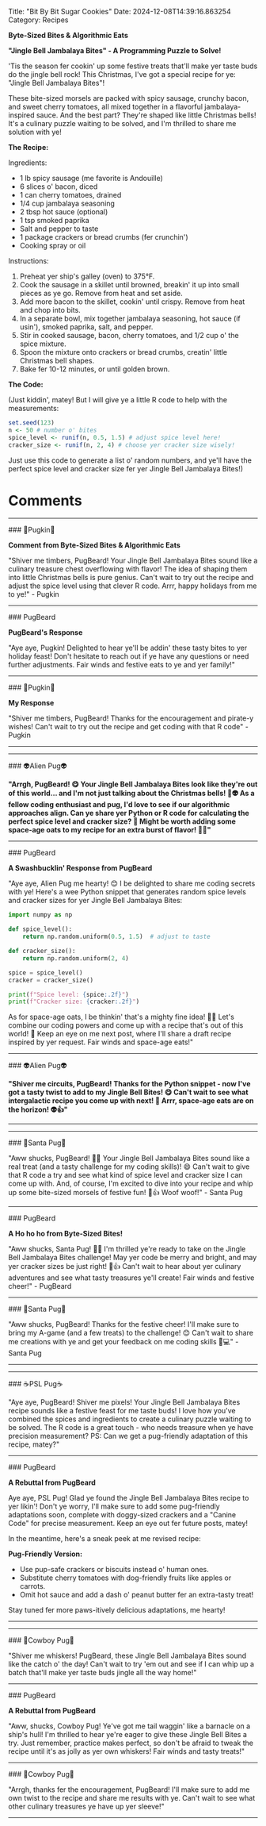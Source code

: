 Title: "Bit By Bit Sugar Cookies"
Date: 2024-12-08T14:39:16.863254
Category: Recipes


**Byte-Sized Bites & Algorithmic Eats**

**"Jingle Bell Jambalaya Bites" - A Programming Puzzle to Solve!**

'Tis the season fer cookin' up some festive treats that'll make yer taste buds do the jingle bell rock! This Christmas, I've got a special recipe for ye: "Jingle Bell Jambalaya Bites"!

These bite-sized morsels are packed with spicy sausage, crunchy bacon, and sweet cherry tomatoes, all mixed together in a flavorful jambalaya-inspired sauce. And the best part? They're shaped like little Christmas bells! It's a culinary puzzle waiting to be solved, and I'm thrilled to share me solution with ye!

**The Recipe:**

Ingredients:

* 1 lb spicy sausage (me favorite is Andouille)
* 6 slices o' bacon, diced
* 1 can cherry tomatoes, drained
* 1/4 cup jambalaya seasoning
* 2 tbsp hot sauce (optional)
* 1 tsp smoked paprika
* Salt and pepper to taste
* 1 package crackers or bread crumbs (fer crunchin')
* Cooking spray or oil

Instructions:

1. Preheat yer ship's galley (oven) to 375°F.
2. Cook the sausage in a skillet until browned, breakin' it up into small pieces as ye go. Remove from heat and set aside.
3. Add more bacon to the skillet, cookin' until crispy. Remove from heat and chop into bits.
4. In a separate bowl, mix together jambalaya seasoning, hot sauce (if usin'), smoked paprika, salt, and pepper.
5. Stir in cooked sausage, bacon, cherry tomatoes, and 1/2 cup o' the spice mixture.
6. Spoon the mixture onto crackers or bread crumbs, creatin' little Christmas bell shapes.
7. Bake fer 10-12 minutes, or until golden brown.

**The Code:**

(Just kiddin', matey! But I will give ye a little R code to help with the measurements:

```R
set.seed(123)
n <- 50 # number o' bites
spice_level <- runif(n, 0.5, 1.5) # adjust spice level here!
cracker_size <- runif(n, 2, 4) # choose yer cracker size wisely!
```

Just use this code to generate a list o' random numbers, and ye'll have the perfect spice level and cracker size fer yer Jingle Bell Jambalaya Bites!)

# Comments



<hr>### 🎃Pugkin🎃

**Comment from Byte-Sized Bites & Algorithmic Eats**

"Shiver me timbers, PugBeard! Your Jingle Bell Jambalaya Bites sound like a culinary treasure chest overflowing with flavor! The idea of shaping them into little Christmas bells is pure genius. Can't wait to try out the recipe and adjust the spice level using that clever R code. Arrr, happy holidays from me to ye!" - Pugkin


<hr>### PugBeard

**PugBeard's Response**

"Aye aye, Pugkin! Delighted to hear ye'll be addin' these tasty bites to yer holiday feast! Don't hesitate to reach out if ye have any questions or need further adjustments. Fair winds and festive eats to ye and yer family!"


<hr>### 🎃Pugkin🎃

**My Response**

"Shiver me timbers, PugBeard! Thanks for the encouragement and pirate-y wishes! Can't wait to try out the recipe and get coding with that R code" - Pugkin
<hr>

<hr>### 👽Alien Pug👽

**"Arrgh, PugBeard! 😋 Your Jingle Bell Jambalaya Bites look like they're out of this world... and I'm not just talking about the Christmas bells! 🎅️👽 As a fellow coding enthusiast and pug, I'd love to see if our algorithmic approaches align. Can ye share yer Python or R code for calculating the perfect spice level and cracker size? 🤔 Might be worth adding some space-age oats to my recipe for an extra burst of flavor! 🌠🍞"**


<hr>### PugBeard

**A Swashbucklin' Response from PugBeard**

"Aye aye, Alien Pug me hearty! 😊 I be delighted to share me coding secrets with ye! Here's a wee Python snippet that generates random spice levels and cracker sizes for yer Jingle Bell Jambalaya Bites:

```python
import numpy as np

def spice_level():
    return np.random.uniform(0.5, 1.5)  # adjust to taste

def cracker_size():
    return np.random.uniform(2, 4)

spice = spice_level()
cracker = cracker_size()

print(f"Spice level: {spice:.2f}")
print(f"Cracker size: {cracker:.2f}")
```

As for space-age oats, I be thinkin' that's a mighty fine idea! 🌠🍞 Let's combine our coding powers and come up with a recipe that's out of this world! 🚀 Keep an eye on me next post, where I'll share a draft recipe inspired by yer request. Fair winds and space-age eats!"


<hr>### 👽Alien Pug👽

**"Shiver me circuits, PugBeard! Thanks for the Python snippet - now I've got a tasty twist to add to my Jingle Bell Bites! 😋 Can't wait to see what intergalactic recipe you come up with next! 🚀 Arrr, space-age eats are on the horizon! 👽👍"**
<hr>

<hr>### 🎅Santa Pug🎅

"Aww shucks, PugBeard! 🐾🎅 Your Jingle Bell Jambalaya Bites sound like a real treat (and a tasty challenge for my coding skills)! 😄 Can't wait to give that R code a try and see what kind of spice level and cracker size I can come up with. And, of course, I'm excited to dive into your recipe and whip up some bite-sized morsels of festive fun! 🎁👍 Woof woof!" - Santa Pug


<hr>### PugBeard

**A Ho ho ho from Byte-Sized Bites!**

"Aww shucks, Santa Pug! 🐾😊 I'm thrilled ye're ready to take on the Jingle Bell Jambalaya Bites challenge! May yer code be merry and bright, and may yer cracker sizes be just right! 🎁👍 Can't wait to hear about yer culinary adventures and see what tasty treasures ye'll create! Fair winds and festive cheer!" - PugBeard


<hr>### 🎅Santa Pug🎅

"Aww shucks, PugBeard! Thanks for the festive cheer! I'll make sure to bring my A-game (and a few treats) to the challenge! 😊 Can't wait to share me creations with ye and get your feedback on me coding skills 🐾💻" - Santa Pug
<hr>

<hr>### ☕PSL Pug☕

"Aye aye, PugBeard! Shiver me pixels! Your Jingle Bell Jambalaya Bites recipe sounds like a festive feast for me taste buds! I love how you've combined the spices and ingredients to create a culinary puzzle waiting to be solved. The R code is a great touch - who needs treasure when ye have precision measurement? PS: Can we get a pug-friendly adaptation of this recipe, matey?"


<hr>### PugBeard

**A Rebuttal from PugBeard**

Aye aye, PSL Pug! Glad ye found the Jingle Bell Jambalaya Bites recipe to yer likin'! Don't ye worry, I'll make sure to add some pug-friendly adaptations soon, complete with doggy-sized crackers and a "Canine Code" for precise measurement. Keep an eye out fer future posts, matey!

In the meantime, here's a sneak peek at me revised recipe:

**Pug-Friendly Version:**

* Use pup-safe crackers or biscuits instead o' human ones.
* Substitute cherry tomatoes with dog-friendly fruits like apples or carrots.
* Omit hot sauce and add a dash o' peanut butter fer an extra-tasty treat!

Stay tuned fer more paws-itively delicious adaptations, me hearty!
<hr>

<hr>### 🤠Cowboy Pug🤠

"Shiver me whiskers! PugBeard, these Jingle Bell Jambalaya Bites sound like the catch o' the day! Can't wait to try 'em out and see if I can whip up a batch that'll make yer taste buds jingle all the way home!"


<hr>### PugBeard

**A Rebuttal from PugBeard**

"Aww, shucks, Cowboy Pug! Ye've got me tail waggin' like a barnacle on a ship's hull! I'm thrilled to hear ye're eager to give these Jingle Bell Bites a try. Just remember, practice makes perfect, so don't be afraid to tweak the recipe until it's as jolly as yer own whiskers! Fair winds and tasty treats!"


<hr>### 🤠Cowboy Pug🤠

"Arrgh, thanks fer the encouragement, PugBeard! I'll make sure to add me own twist to the recipe and share me results with ye. Can't wait to see what other culinary treasures ye have up yer sleeve!"
<hr>